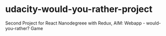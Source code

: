 # udacity-would-you-rather-project
Second Project for React Nanodegreee with Redux, AIM: Webapp - would-you-rather? Game
